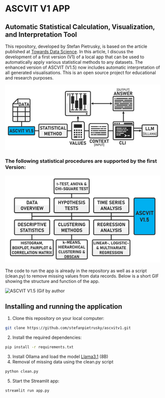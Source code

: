 # ASCVIT V1 APP
## Automatic Statistical Calculation, Visualization, and Interpretation Tool

This repository, developed by Stefan Pietrusky, is based on the article published at [Towards Data Science](https://medium.com/towards-data-science/ascvit-v1-automatic-statistical-calculation-visualization-and-interpretation-tool-aa910001a3a7). In this article, I discuss the development of a first version (V1) of a local app that can be used to automatically apply various statistical methods to any datasets. The enhanced version of ASCVIT (V1.5) now includes automatic interpretation of all generated visualisations. This is an open source project for educational and research purposes.

![ASCVIT V1.5 Automatic interpretation by LLM (Image by author)](images/ASCVITV1.5_LLM_Function.png)

### The following statistical procedures are supported by the first Version:
![ASCVIT V1.5 Overview of analysis methods (Image by author)](images/ASCVITV1.5_Overview.png)

The code to run the app is already in the repository as well as a script (clean.py) to remove missing values from data records. Below is a short GIF showing the structure and function of the app.

![ASCVIT V1.5 (Gif by author](images/ASCVITV1.5.gif)

## Installing and running the application 
1. Clone this repository on your local computer: 
```bash 
git clone https://github.com/stefanpietrusky/ascvitv1.git
```
2. Install the required dependencies:
```bash 
pip install -r requirements.txt
```
3. Install Ollama and load the model [Llama3.1](https://ollama.com/library/llama3.1) (8B)
4. Removal of missing data using the clean.py script
```bash 
python clean.py
```
5. Start the Streamlit app:
```bash 
streamlit run app.py
```
